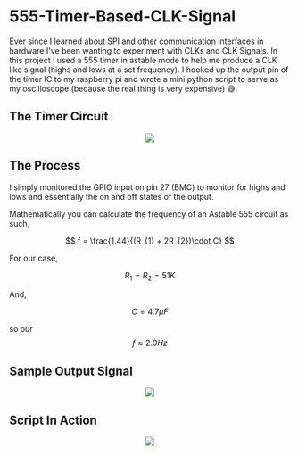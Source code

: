 # 555-Timer-Based-CLK-Signal
Ever since I learned about SPI and other communication interfaces in hardware I've been wanting to experiment with CLKs and CLK Signals. In this project I used a 555 timer in astable mode to help me produce a CLK like signal (highs and lows at a set frequency). I hooked up the output pin of the timer IC to my raspberry pi and wrote a mini python script to serve as my oscilloscope (because the real thing is very expensive) 😅.

## The Timer Circuit
  <p align='center'>
  <img src="https://user-images.githubusercontent.com/70349501/175654461-2b511101-4a44-4589-b283-a6cc8903f180.gif"/>
</p>
  
## The Process 

I simply monitored the GPIO input on pin 27 (BMC) to monitor for highs and lows and essentially the on and off states of the output. 

Mathematically you can calculate the frequency of an Astable 555 circuit as such,

$$ f = \frac{1.44}{(R_{1} + 2R_{2})\cdot C} $$

For our case, 

$$ R_{1} = R_{2} = 51K$$

And, 

$$ C = 4.7 \mu F$$

so our $$ f \approx 2.0 Hz $$


## Sample Output Signal

<p align='center'>
  <img src="https://user-images.githubusercontent.com/70349501/175653509-bfb38ea2-1d71-4e9b-873c-24db260425af.gif"/>
</p>

## Script In Action

<p align='center'>
  <a href="https://www.youtube.com/watch?v=2cakMXzuBgw"><img src="https://img.youtube.com/vi/2cakMXzuBgw/0.jpg"/></a>
</p>

